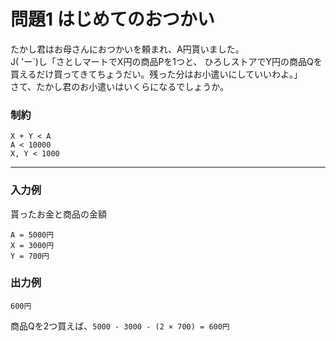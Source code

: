 # 問題1 はじめてのおつかい

たかし君はお母さんにおつかいを頼まれ、A円貰いました。  
J( 'ー`)し「さとしマートでX円の商品Pを1つと、 ひろしストアでY円の商品Qを買えるだけ買ってきてちょうだい。残った分はお小遣いにしていいわよ。」  
さて、たかし君のお小遣いはいくらになるでしょうか。

### 制約
```
X + Y < A
A < 10000
X, Y < 1000
```

---

### 入力例
貰ったお金と商品の金額
```
A = 5000円
X = 3000円
Y = 700円
```
### 出力例
```
600円
```
商品Qを2つ買えば、`5000 - 3000 - (2 × 700) = 600円`